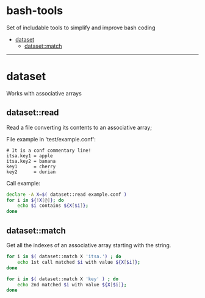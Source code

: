 # bash-tools
Set of includable tools to simplify and improve bash coding

* [dataset](#dataset)
	* [dataset::match](#datasetmatch)

----

# dataset

Works with associative arrays

## dataset::read

Read a file converting its contents to an associative array;

File example in 'test/example.conf':
```
# It is a conf commentary line!
itsa.key1 = apple
itsa.key2 = banana
key1      = cherry
key2      = durian
```

Call example:
```bash
declare -A X=$( dataset::read example.conf )
for i in ${!X[@]}; do
	echo $i contains ${X[$i]};
done
```

## dataset::match

Get all the indexes of an associative array starting with the string.

```bash
for i in $( dataset::match X 'itsa.') ; do
	echo 1st call matched $i with value ${X[$i]};
done

for i in $( dataset::match X 'key' ) ; do
	echo 2nd matched $i with value ${X[$i]};
done
